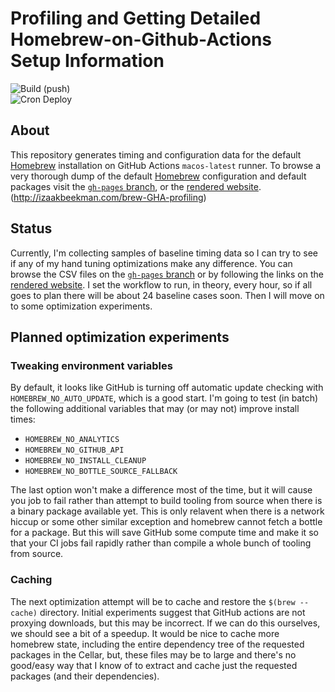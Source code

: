 # Profiling and Getting Detailed Homebrew-on-Github-Actions Setup Information

![Build (push)](https://github.com/zbeekman/brew-GHA-profiling/workflows/Brew%20Info/badge.svg?event=push)  
![Cron Deploy](https://github.com/zbeekman/brew-GHA-profiling/workflows/Brew%20Info/badge.svg?event=schedule)

## About

This repository generates timing and configuration data for the default [Homebrew] installation on GitHub Actions `macos-latest` runner.
To browse a very thorough dump of the default [Homebrew] configuration and default packages visit the [`gh-pages` branch],
or the [rendered website]. (http://izaakbeekman.com/brew-GHA-profiling)

[Homebrew]: https://brew.sh
[`gh-pages` branch]: https://github.com/zbeekman/brew-GHA-profiling/tree/gh-pages
[rendered website]: https://izaakbeekman.com/brew-GHA-profiling

## Status

Currently, I'm collecting samples of baseline timing data so I can try to see if any of my hand tuning optimizations make any difference.
You can browse the CSV files on the [`gh-pages` branch] or by following the links on the [rendered website].
I set the workflow to run, in theory, every hour, so if all goes to plan there will be about 24 baseline cases soon.
Then I will move on to some optimization experiments.

## Planned optimization experiments

### Tweaking environment variables

By default, it looks like GitHub is turning off automatic update checking with `HOMEBREW_NO_AUTO_UPDATE`, which is a good start.
I'm going to test (in batch) the following additional variables that may (or may not) improve install times:

- `HOMEBREW_NO_ANALYTICS`
- `HOMEBREW_NO_GITHUB_API`
- `HOMEBREW_NO_INSTALL_CLEANUP`
- `HOMEBREW_NO_BOTTLE_SOURCE_FALLBACK`

The last option won't make a difference most of the time,
but it will cause you job to fail rather than attempt to build tooling from source when there is a binary package available yet.
This is only relavent when there is a network hiccup or some other similar exception and homebrew cannot fetch a bottle for a package.
But this will save GitHub some compute time and make it so that your CI jobs fail rapidly rather than compile a whole bunch of tooling from source.

### Caching

The next optimization attempt will be to cache and restore the `$(brew --cache)` directory.
Initial experiments suggest that GitHub actions are not proxying downloads, but this may be incorrect.
If we can do this ourselves, we should see a bit of a speedup.
It would be nice to cache more homebrew state, including the entire dependency tree of the requested packages in the Cellar,
but, these files may be to large and there's no good/easy way that I know of to extract and cache just the requested packages (and their dependencies).

[workflows]: ./.github/workflows
